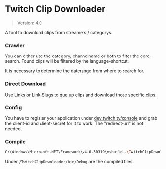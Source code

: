 # Twitch Clip Downloader

> Version: 4.0

A tool to download clips from streamers / categorys.
### Crawler
You can either use the category, channelname or both to filter the core-search.
Found clips will be filtered by the language-shortcut.

It is necessary to determine the daterange from where to search for.


### Direct Download
Use Links or Link-Slugs to que up clips and download those specific clips.

### Config
You have to register your application under [dev.twitch.tv/console](https://dev.twitch.tv/console) and grab the client-id and client-secret for it to work. The "redirect-url" is not needed.

### Compile
```bash
C:\Windows\Microsoft.NET\Framework\v4.0.30319\msbuild .\TwitchClipDownloader.csproj  /p:Configuration=Debug
```
Under `/TwitchClipDownloader/bin/Debug` are the compiled files.